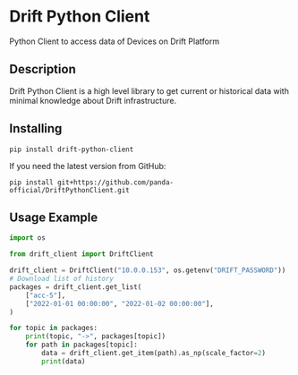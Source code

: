 # Drift Python Client

Python Client to access data of Devices on Drift Platform

## Description

Drift Python Client is a high level library to get current or historical data with minimal knowledge about Drift
infrastructure.

## Installing

```
pip install drift-python-client
```

If you need the latest version from GitHub:

```
pip install git+https://github.com/panda-official/DriftPythonClient.git
```

## Usage Example

```python
import os

from drift_client import DriftClient

drift_client = DriftClient("10.0.0.153", os.getenv("DRIFT_PASSWORD"))
# Download list of history
packages = drift_client.get_list(
    ["acc-5"],
    ["2022-01-01 00:00:00", "2022-01-02 00:00:00"],
)

for topic in packages:
    print(topic, "->", packages[topic])
    for path in packages[topic]:
        data = drift_client.get_item(path).as_np(scale_factor=2)
        print(data)
```
